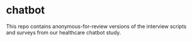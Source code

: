 # chatbot

This repo contains anonymous-for-review versions of the interview scripts and surveys from our healthcare chatbot study.
